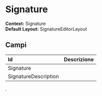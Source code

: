 # Signature

**Context:** Signature  
**Default Layout:** SignatureEditorLayout

## Campi

| Id | Descrizione |
| :--- | :--- |
| Signature |  |
| SignatureDescription |  |

.
